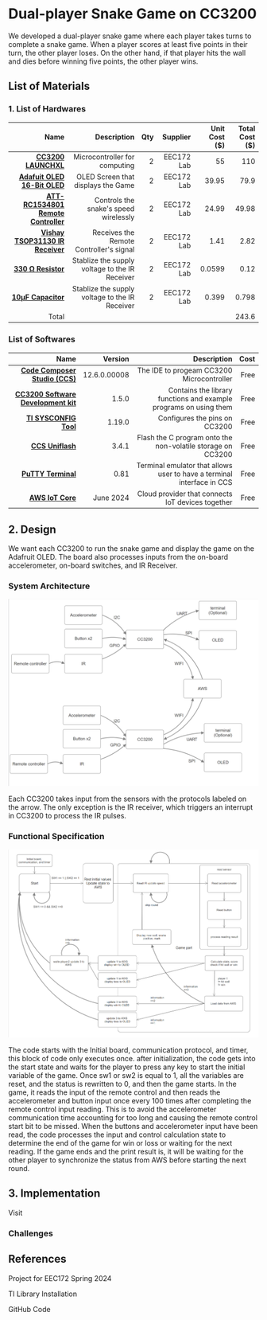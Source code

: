 # Dual-player Snake Game on CC3200

We developed a dual-player snake game where each player takes turns to complete a snake game.
When a player scores at least five points in their turn, the other player loses. On the other hand, if that player hits the wall and dies before winning five points, the other player wins.

## List of Materials
### 1. List of Hardwares
| Name | Description | Qty | Supplier | Unit Cost ($) | Total Cost ($) |
| ----:|------------:|----:|---------:|----------:|-----------:|
| **[CC3200 LAUNCHXL](https://www.ti.com/tool/CC3200-LAUNCHXL#order-start-development)** | Microcontroller for computing | 2 | EEC172 Lab | 55 | 110 |
| **[Adafuit OLED 16-Bit OLED](https://www.adafruit.com/product/1431)** | OLED Screen that displays the Game | 2 | EEC172 Lab | 39.95 | 79.9 |
| **[ATT-RC1534801 Remote Controller](https://www.amazon.com/Replacement-Remote-Control-RC1534801-U-Verse/dp/B0B7C7Z5HR)** | Controls the snake's speed wirelessly | 2 | EEC172 Lab | 24.99 | 49.98 |
| **[Vishay TSOP31130 IR Receiver](https://www.digikey.com/en/products/detail/vishay-semiconductor-opto-division/TSOP31130/4494429?utm_adgroup=General&utm_source=google&utm_medium=cpc&utm_campaign=PMax%20Shopping_Product_Zombie%20SKUs&utm_term=&utm_content=General&utm_id=go_cmp-17815035045_adg-_ad-__dev-c_ext-_prd-4494429_sig-Cj0KCQjwpZWzBhC0ARIsACvjWROlAaTvYjQc5Kn6qTrYiuLLhUJEUtMv46Q_KxAsayviBmGatc6r_LYaAtjrEALw_wcB&gad_source=1&gclid=Cj0KCQjwpZWzBhC0ARIsACvjWROlAaTvYjQc5Kn6qTrYiuLLhUJEUtMv46Q_KxAsayviBmGatc6r_LYaAtjrEALw_wcB)** | Receives the Remote Controller's signal| 2 | EEC172 Lab| 1.41 | 2.82 |
| **[330 Ω Resistor](https://www.amazon.com/EDGELEC-Resistor-Tolerance-Multiple-Resistance/dp/B07QH5PFG3/ref=sr_1_3?crid=3L3V1S2IA8KDV&dib=eyJ2IjoiMSJ9.-yUS-QRUOwfQEjnz7IZ1kpdS-zUR6DjP0SxTPj9NSKTkdpwH4BryzKtQAhMH2DBnFqqc9R7nYkzu4Wfi8fw24ra-_lUN0pYqqvF2MRVLlyI8Hq5C2OISrs2cXvKVpjfYusxEUnKGGOWtzejXeZwWMLzdh1XL6fi8Y5X8sE5fxyIsoitGAiBm9tFLa4uDcU0gjWj0fVg6se78X645ZAZTkfToQohQ5ipi66AZaL2YXH4.EoSHIr0RBP3iyWt1hpV7CP4zRWD5w36AaHM2K8lkNrM&dib_tag=se&keywords=330+ohm+resistor&qid=1717960040&sprefix=330+ohm+resistor%2Caps%2C254&sr=8-3)** | Stablize the supply voltage to the IR Receiver | 2 | EEC172 Lab | 0.0599 | 0.12 |
| **[10µF Capacitor](https://www.amazon.com/ALLECIN-Electrolytic-Capacitor-0-2x0-43in-Capacitors/dp/B0CMQB9QCH/ref=sr_1_1_sspa?crid=1IV3O1OA04MWP&dib=eyJ2IjoiMSJ9.ZpuCTk91KT-sqK4_s3VmOtrpVtg6KzjgOWf1WotdpYWXdw0RVSAD3Dat1rlWDMuwHIcd5v33u1SPAabuTIP3wazkzsVFaJ7njqO9n6Krql-SAoPJ2y0VbgbiFKcG3DWYOzFViC4wuXaSltTDci_yRREADpbZG8o4Frv8twBF9wc-xjSjd6zwjQ2gMNG-nhxbGtN8x5z2UBB5JTG61TljFmzXY0C2iGOc7D7fGyHioHM.HRab18bSSY_55KPuSWfugg41vnrP8QYBvgbQFrX7S8g&dib_tag=se&keywords=10µF%2BCapacitor&qid=1717960129&sprefix=330%2Bohm%2Bresistor%2Caps%2C200&sr=8-1-spons&sp_csd=d2lkZ2V0TmFtZT1zcF9hdGY&th=1)** | Stablize the supply voltage to the IR Receiver | 2 | EEC172 Lab | 0.399 | 0.798 | 
| Total | | | | | 243.6 |

### List of Softwares
| Name | Version | Description | Cost |
| ----:|------------:|---------:| ----:|
| **[Code Composer Studio (CCS)](https://www.ti.com/tool/CCSTUDIO)** | 12.6.0.00008 | The IDE to progeam CC3200 Microcontroller | Free |
| **[CC3200 Software Development kit](https://www.ti.com/tool/cc3200sdk)** | 1.5.0 | Contains the library functions and example programs on using them | Free |
| **[TI SYSCONFIG Tool](https://www.ti.com/tool/SYSCONFIG)** | 1.19.0 | Configures the pins on CC3200 | Free |
| **[CCS Uniflash](https://www.ti.com/tool/download/UNIFLASH/3.4.1)** | 3.4.1 | Flash the C program onto the non-volatile storage on CC3200 | Free |
| **[PuTTY Terminal](https://www.chiark.greenend.org.uk/~sgtatham/putty/latest.html)** | 0.81 | Terminal emulator that allows user to have a terminal interface in CCS | Free | 
| **[AWS IoT Core](https://aws.amazon.com/free/iot/?trk=d96365ed-3ce7-4dd5-9cab-102978dac4ce&sc_channel=ps&ef_id=Cj0KCQjwpZWzBhC0ARIsACvjWRNcSTcWp89k8iiKgbQtjjw9QsrAICBw75YWqyswXtoHmpaLF0uZogIaAiwEEALw_wcB:G:s&s_kwcid=AL!4422!3!675292217919!p!!g!!iot%20solution!19852661753!145019262697&gclid=Cj0KCQjwpZWzBhC0ARIsACvjWRNcSTcWp89k8iiKgbQtjjw9QsrAICBw75YWqyswXtoHmpaLF0uZogIaAiwEEALw_wcB)** | June 2024 | Cloud provider that connects IoT devices together | Free |

## 2. Design

We want each CC3200 to run the snake game and display the game on the Adafruit OLED. The board also processes inputs from the on-board accelerometer, on-board switches, and IR Receiver.

### System Architecture

![sys_arch](../media/System_Architecture.png)

Each CC3200 takes input from the sensors with the protocols labeled on the arrow. The only exception is the IR receiver, which triggers an interrupt in CC3200 to process the IR pulses.

### Functional Specification

![Functional_specification](../media/Functional_Specification.png)

The code starts with the Initial board, communication protocol, and timer, this block of code only executes once. after
initialization, the code gets into the start state and waits for the
player to press any key to start the initial variable of the game.
Once sw1 or sw2 is equal to 1, all the variables are reset, and
the status is rewritten to 0, and then the game starts. In the
game, it reads the input of the remote control and then reads
the accelerometer and button input once every 100 times after
completing the remote control input reading. This is to avoid
the accelerometer communication time accounting for too long
and causing the remote control start bit to be missed. When
the buttons and accelerometer input have been read, the code
processes the input and control calculation state to determine
the end of the game for win or loss or waiting for the next
reading. If the game ends and the print result is, it will be
waiting for the other player to synchronize the status from
AWS before starting the next round.

## 3. Implementation

Visit 

### Challenges

## References

Project for EEC172 Spring 2024

TI Library Installation

GitHub Code

